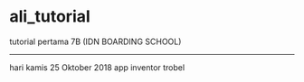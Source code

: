 # ali_tutorial
tutorial pertama 7B (IDN BOARDING SCHOOL)

-------------------------------
hari kamis 25 Oktober 2018
app inventor trobel
